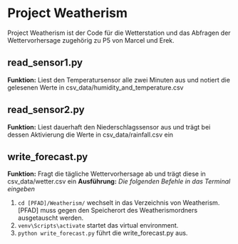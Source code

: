 # Project Weatherism
Project Weatherism ist der Code für die Wetterstation und das Abfragen der Wettervorhersage zugehörig zu P5 von Marcel und Erek.

## read_sensor1.py
**Funktion:** Liest den Temperatursensor alle zwei Minuten aus und notiert die gelesenen Werte in csv_data/humidity_and_temperature.csv
## read_sensor2.py
**Funktion:** Liest dauerhaft den Niederschlagssensor aus und trägt bei dessen Aktivierung die Werte in csv_data/rainfall.csv ein
## write_forecast.py
**Funktion:** Fragt die tägliche Wettervorhersage ab und trägt diese in csv_data/wetter.csv ein
**Ausführung:**
*Die folgenden Befehle in das Terminal eingeben*
1. `cd [PFAD]/Weatherism/`  wechselt in das Verzeichnis von Weatherism. [PFAD] muss gegen den Speicherort des Weatherismordners ausgetauscht werden.
2. `venv\Scripts\activate`      startet das virtual environment.
3. `python write_forecast.py`   führt die write_forecast.py aus.
